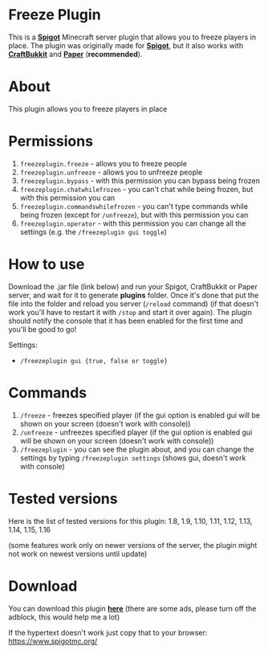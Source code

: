 # Freeze Plugin

This is a [**Spigot**](https://www.spigotmc.org/wiki/buildtools/) Minecraft server plugin that allows you to freeze players in place. The plugin was originally made for [**Spigot**](https://www.spigotmc.org/wiki/buildtools/), but it also works with [**CraftBukkit**](https://getbukkit.org/download/craftbukkit) and [**Paper**](https://papermc.io/) (**recommended**).

# About
This plugin allows you to freeze players in place


# Permissions
1.  ```freezeplugin.freeze``` - allows you to freeze people
2.  ```freezeplugin.unfreeze``` - allows you to unfreeze people
3.  ```freezeplugin.bypass``` - with this permission you can bypass being frozen
4.  ```freezeplugin.chatwhilefrozen``` - you can't chat while being frozen, but with this permission you can
5.  ```freezeplugin.commandswhilefrozen``` - you can't type commands while being frozen (except for ```/unfreeze```), but with this permission you can
6.  ```freezeplugin.operator``` - with this permission you can change all the settings (e.g. the ```/freezeplugin gui toggle```)

  

# How to use
Download the .jar file (link below) and run your Spigot, CraftBukkit or Paper server, and wait for it to generate **plugins** folder. Once it's done that put the file into the folder and reload you server (```/reload``` command) (if that doesn't work you'll have to restart it with ```/stop``` and start it over again). The plugin should notify the console that it has been enabled for the first time and you'll be good to go!

Settings:
- ```/freezeplugin gui {true, false or toggle}```

  

# Commands

1.  ```/freeze``` - freezes specified player (if the gui option is enabled gui will be shown on your screen (doesn't work with console))
2.  ```/unfreeze``` - unfreezes specified player (if the gui option is enabled gui will be shown on your screen (doesn't work with console))
3.  ```/freezeplugin``` - you can see the plugin about, and you can change the settings by typing ```/freezeplugin settings``` (shows gui, doesn't work with console)

# Tested versions

Here is the list of tested versions for this plugin:
1.8, 1.9, 1.10, 1.11, 1.12, 1.13, 1.14, 1.15, 1.16

(some features work only on newer versions of the server, the plugin might not work on newest versions until update)

  

# Download
You can download this plugin [**here**](https://www.spigotmc.org/) (there are some ads, please turn off the adblock, this would help me a lot)

If the hypertext doesn't work just copy that to your browser: https://www.spigotmc.org/